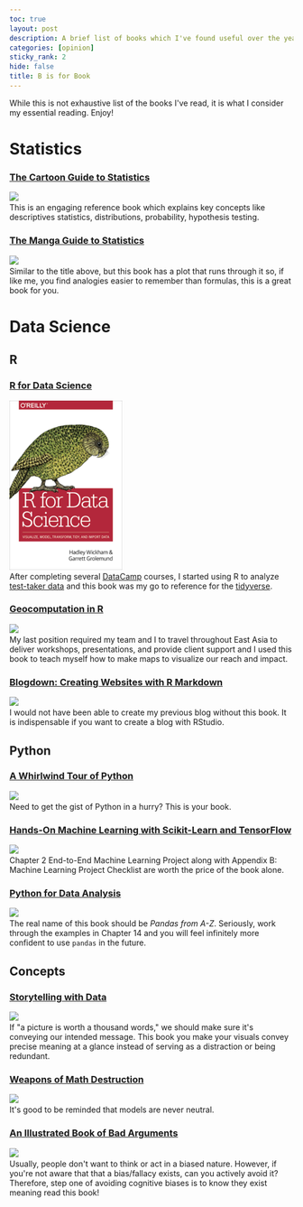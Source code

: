 ```yaml
---
toc: true
layout: post
description: A brief list of books which I've found useful over the years.
categories: [opinion]
sticky_rank: 2
hide: false
title: B is for Book
---
```

While this is not exhaustive list of the books I've read, it is what I consider my essential reading. Enjoy! 

# Statistics
### [The Cartoon Guide to Statistics](http://www.larrygonick.com/titles/science/the-cartoon-guide-to-statistics/)
![](../images/books/resized006.png)  
This is an engaging reference book which explains key concepts like descriptives statistics, distributions, probability, hypothesis testing.

### [The Manga Guide to Statistics](https://nostarch.com/sites/default/files/styles/uc_product_full/public/mg_statistics_big.png?itok=A7DJQynq)
![](../images/books/resized003.png)  
Similar to the title above, but this book has a plot that runs through it so, if like me, you find analogies easier to remember than formulas, this is a great book for you.


# Data Science 

## R

### [R for Data Science](https://r4ds.had.co.nz/)  
![](https://github.com/educatorsRlearners/an-a-z-of-machine-learning/blob/master/images/books/resized005.png)  
After completing several [DataCamp](https://www.datacamp.com/profile/pevansimpson) courses, I started using R to analyze [test-taker data](https://educators-r-learners.netlify.app/post/coloring-under-the-lines-in-ggplot/) and this book was my go to reference for the [tidyverse](https://www.tidyverse.org/).

### [Geocomputation in R](https://geocompr.robinlovelace.net/)
![](../images/books/resized001.png)  
My last position required my team and I to travel throughout East Asia to deliver workshops, presentations, and provide client support and I used this book to teach myself how to make maps to visualize our reach and impact. 

### [Blogdown: Creating Websites with R Markdown](https://bookdown.org/yihui/blogdown/)  
![](../images/books/resized000.png)  
I would not have been able to create my previous blog without this book. It is indispensable if you want to create a blog with RStudio. 

## Python

### [A Whirlwind Tour of Python](https://jakevdp.github.io/WhirlwindTourOfPython/)
![](../images/books/resized009.png)  
Need to get the gist of Python in a hurry? This is your book. 

### [Hands-On Machine Learning with Scikit-Learn and TensorFlow](https://www.oreilly.com/library/view/hands-on-machine-learning/9781491962282/) 
![](../images/books/resized002.png)  
Chapter 2 End-to-End Machine Learning Project along with Appendix B: Machine Learning Project Checklist are worth the price of the book alone. 

### [Python for Data Analysis](http://shop.oreilly.com/product/0636920023784.do)
![](../images/books/resized004.png)  
The real name of this book should be *Pandas from A-Z*. Seriously, work through the examples in Chapter 14 and you will feel infinitely more confident to use ```pandas``` in the future.  

## Concepts

### [Storytelling with Data](http://www.storytellingwithdata.com/books)
![](../images/books/resized007.png)  
If "a picture is worth a thousand words," we should make sure it's conveying our intended message. This book you make your visuals convey precise meaning at a glance instead of serving as a distraction or being redundant. 

### [Weapons of Math Destruction](https://bookshop.org/books/weapons-of-math-destruction-how-big-data-increases-inequality-and-threatens-democracy/9780553418835)
![](../images/books/resized008.png)  
It's good to be reminded that models are never neutral. 

### [An Illustrated Book of Bad Arguments](https://bookshop.org/books/an-illustrated-book-of-bad-arguments-9781615192250/9781615192250)
![](../images/books/resized010.png)  
Usually, people don't want to think or act in a biased nature. However, if you're not aware that that a bias/fallacy exists, can you actively avoid it? Therefore, step one of avoiding cognitive biases is to know they exist meaning read this book! 